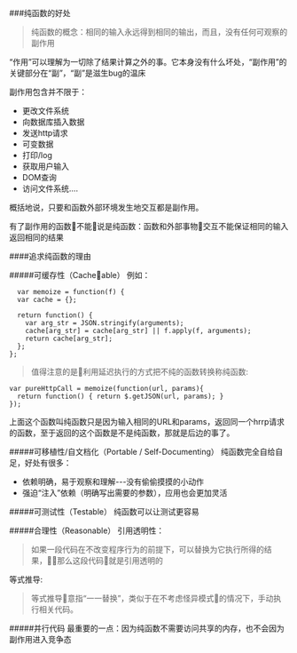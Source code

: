 ###纯函数的好处
> 纯函数的概念：相同的输入永远得到相同的输出，而且，没有任何可观察的副作用

“作用”可以理解为一切除了结果计算之外的事。它本身没有什么坏处，“副作用”的关键部分在“副”，“副”是滋生bug的温床

副作用包含并不限于：
- 更改文件系统
- 向数据库插入数据
- 发送http请求
- 可变数据
- 打印/log
- 获取用户输入
- DOM查询
- 访问文件系统....

概括地说，只要和函数外部环境发生地交互都是副作用。

有了副作用的函数不能说是纯函数：函数和外部事物交互不能保证相同的输入返回相同的结果

####追求纯函数的理由

#####可缓存性（Cacheable）
例如：
````
  var memoize = function(f) {
  var cache = {};

  return function() {
    var arg_str = JSON.stringify(arguments);
    cache[arg_str] = cache[arg_str] || f.apply(f, arguments);
    return cache[arg_str];
  };
};  
````
> 值得注意的是利用延迟执行的方式把不纯的函数转换称纯函数:
```` 
var pureHttpCall = memoize(function(url, params){
  return function() { return $.getJSON(url, params); }
});
````
上面这个函数叫纯函数只是因为输入相同的URL和params，返回同一个hrrp请求的函数，至于返回的这个函数是不是纯函数，那就是后边的事了。

#####可移植性/自文档化（Portable / Self-Documenting）
纯函数完全自给自足，好处有很多：
- 依赖明确，易于观察和理解---没有偷偷摸摸的小动作
- 强迫“注入”依赖（明确写出需要的参数），应用也会更加灵活

#####可测试性（Testable）
纯函数可以让测试更容易

#####合理性（Reasonable）
引用透明性：
>如果一段代码在不改变程序行为的前提下，可以替换为它执行所得的结果，那么这段代码就是引用透明的

等式推导:
>等式推导意指“一一替换”，类似于在不考虑怪异模式的情况下，手动执行相关代码。

#####并行代码
最重要的一点：因为纯函数不需要访问共享的内存，也不会因为副作用进入竞争态